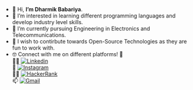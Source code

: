 - 👋 Hi, **I’m Dharmik Babariya**.
- 👀 I’m interested in learning different programming languages and develop industry level skills.
- 🌱 I’m currently pursuing Engineering in Electronics and Telecommunications.
- 💞️ I wish to contirbute towards Open-Source Technologies as they are fun to work with.
- 🤓 Connect with me on different platforms! 🔗 <br>
  👨‍💼 [![Linkedin](https://img.shields.io/badge/-DharmikBabariya-blue?style=flat&logo=Linkedin&logoColor=white)](https://www.linkedin.com/in/dharmikbabariya/)  <br>
  📱 [![Instagram](https://img.shields.io/badge/-dharmik_babariya-orange?style=flat&labelColor=orange&logo=instagram&logoColor=white)](https://www.instagram.com/dharmik_babariya) <br>
  👨‍💻 [![HackerRank](https://img.shields.io/badge/-DharmikBabariya-islamicgreen?style=flat&logo=HackerRank&logoColor=black)](https://www.hackerrank.com/dharmik_babariya)  <br>
  📫 [![Gmail](https://img.shields.io/badge/-Dharmik_Mail-crimson?style=flat&logo=Gmail&logoColor=white)](mailto:babariyadharmik527@gmail.com) <br>


<!---
**justdharmik/justdharmik** is a ✨ special ✨ repository because its `README.md` (this file) appears on your GitHub profile.
You can click the Preview link to take a look at your changes.
--->
